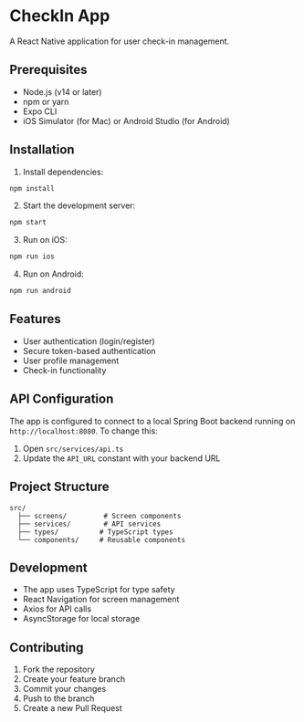 # CheckIn App

A React Native application for user check-in management.

## Prerequisites

- Node.js (v14 or later)
- npm or yarn
- Expo CLI
- iOS Simulator (for Mac) or Android Studio (for Android)

## Installation

1. Install dependencies:
```bash
npm install
```

2. Start the development server:
```bash
npm start
```

3. Run on iOS:
```bash
npm run ios
```

4. Run on Android:
```bash
npm run android
```

## Features

- User authentication (login/register)
- Secure token-based authentication
- User profile management
- Check-in functionality

## API Configuration

The app is configured to connect to a local Spring Boot backend running on `http://localhost:8080`. To change this:

1. Open `src/services/api.ts`
2. Update the `API_URL` constant with your backend URL

## Project Structure

```
src/
  ├── screens/         # Screen components
  ├── services/        # API services
  ├── types/          # TypeScript types
  └── components/     # Reusable components
```

## Development

- The app uses TypeScript for type safety
- React Navigation for screen management
- Axios for API calls
- AsyncStorage for local storage

## Contributing

1. Fork the repository
2. Create your feature branch
3. Commit your changes
4. Push to the branch
5. Create a new Pull Request
